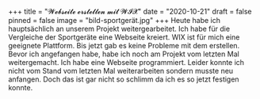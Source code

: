 +++
title = "𝓦𝓮𝓫𝓼𝓮𝓲𝓽𝓮 𝓮𝓻𝓼𝓽𝓮𝓵𝓵𝓮𝓷 𝓶𝓲𝓽 𝓦𝓘𝓧"
date = "2020-10-21"
draft = false
pinned = false
image = "bild-sportgerät.jpg"
+++
Heute habe ich hauptsächlich an unserem Projekt weitergearbeitet. Ich habe für die Vergleiche der Sportgeräte eine Webseite kreiert. WIX ist für mich eine geeignete Plattform. Bis jetzt gab es keine Probleme mit dem erstellen. Bevor ich angefangen habe, habe ich noch am Projekt vom letzten Mal weitergemacht. Ich habe eine Webseite programmiert. Leider konnte ich nicht vom Stand vom letzten Mal weiterarbeiten sondern musste neu anfangen. Doch das ist gar nicht so schlimm da ich es so jetzt festigen konnte.